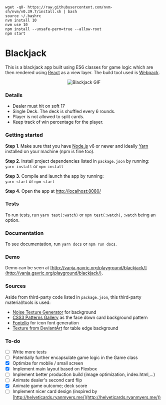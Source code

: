 
```
wget -qO- https://raw.githubusercontent.com/nvm-sh/nvm/v0.39.7/install.sh | bash
source ~/.bashrc
nvm install 10
nvm use 10
npm install --unsafe-perm=true --allow-root
npm start
```


# Blackjack

This is a blackjack app built using ES6 classes for game logic which are then rendered using [React](https://facebook.github.io/react/) as a view layer. The build tool used is [Webpack](https://webpack.github.io/).

<p align="center">
    <img src="https://media.giphy.com/media/3ohzdQUcLBMpfxdAe4/giphy.gif" alt="Blackjack GIF">
</p>

### Details
- Dealer must hit on soft 17
- Single Deck. The deck is shuffled every 6 rounds.
- Player is not allowed to split cards.
- Keep track of win percentage for the player.

### Getting started
**Step 1**. Make sure that you have [Node.js](https://nodejs.org/) v6 or newer and ideally [Yarn](https://yarnpkg.com/) installed on your machine (npm is fine too).

**Step 2**. Install project dependencies listed in `package.json` by running:  
`yarn install` or `npm install`

**Step 3**. Compile and launch the app by running:  
`yarn start` or `npm start`

**Step 4**.
Open the app at [http://localhost:8080/](http://localhost:8080/)

### Tests
To run tests, run `yarn test(:watch)` or `npm test(:watch)`, `:watch` being an option.

### Documentation
To see documentation, run `yarn docs` or `npm run docs`.

### Demo
Demo can be seen at [http://vanja.gavric.org/playground/blackjack/](http://vanja.gavric.org/playground/blackjack/).

### Sources
Aside from third-party code listed in `package.json`, this third-party material/tools is used:

- [Noise Texture Generator](http://www.noisetexturegenerator.com/) for background
- [CSS3 Patterns Gallery](http://lea.verou.me/css3patterns/#argyl) as the face down card background pattern
- [Fontello](fontello.com) for icon font generation
- [Texture from DeviantArt](http://nortago.deviantart.com/art/Bg-Texture-wood-38841113) for table edge background

### To-do
- [ ] Write more tests
- [ ] Potentially further encapsulate game logic in the Game class
- [x] Optimize for mobile / small screen
- [x] Implement main layout based on Flexbox
- [ ] Implement better production build (image optimization, index.html,...)
- [ ] Animate dealer's second card flip
- [x] Animate game outcome; deck score
- [ ] Implement nicer card design (inspired by [http://helveticards.ryanmyers.me/](http://helveticards.ryanmyers.me/))
